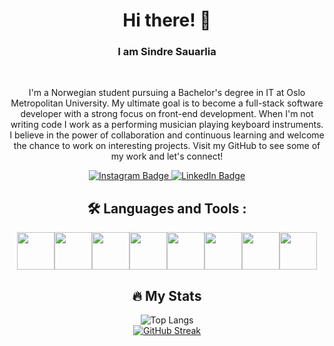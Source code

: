 <link rel="stylesheet" href="https://cdn.jsdelivr.net/gh/devicons/devicon@latest/devicon.min.css">
<div align="center">

<h1> Hi there! 👋 </h1>

<h3>I am Sindre Sauarlia</h3>


<br>

<p>
I'm a Norwegian student pursuing a Bachelor's degree in IT at Oslo Metropolitan University. My ultimate goal is to become a full-stack software developer with a strong focus on front-end development. When I'm not writing code I work as a performing musician playing keyboard instruments. I believe in the power of collaboration and continuous learning and welcome the chance to work on interesting projects. Visit my GitHub to see some of my work and let's connect!
</p>

<div id="badges">
<!--  <a href="https://www.facebook.com/sindre.sauarlia/">
    <img src="https://img.shields.io/badge/Facebook-1877F2?style=for-the-badge&logo=facebook&logoColor=white" alt="Facebook Badge"/>
  </a>
  -->
  <a href="https://www.instagram.com/sindresauarlia/">
    <img src="https://img.shields.io/badge/Instagram-E4405F?style=for-the-badge&logo=instagram&logoColor=white" alt="Instagram Badge"/>
  </a>
  <a href="https://www.linkedin.com/in/sindre-sauarlia/">
    <img src="https://img.shields.io/badge/LinkedIn-blue?style=for-the-badge&logo=linkedin&logoColor=white" alt="LinkedIn Badge"/>
  </a>
</div>


<h2> 🛠 Languages and Tools : </h2>
<div style="display: flex; flex: 1 1 auto; justify-content: center">
<img style="width: 60px;" src="https://cdn.jsdelivr.net/gh/devicons/devicon/icons/html5/html5-original.svg" />
<img style="width: 60px;" src="https://cdn.jsdelivr.net/gh/devicons/devicon/icons/css3/css3-original.svg" />
<img style="width: 60px;" src="https://cdn.jsdelivr.net/gh/devicons/devicon/icons/javascript/javascript-original.svg" />
<img style="width: 60px;" src="https://cdn.jsdelivr.net/gh/devicons/devicon/icons/tailwindcss/tailwindcss-plain.svg" />
<img style="width: 60px;" src="https://cdn.jsdelivr.net/gh/devicons/devicon/icons/react/react-original.svg" />
<img style="width: 60px; fill: #ffffff;" src="https://cdn.jsdelivr.net/gh/devicons/devicon/icons/nextjs/nextjs-line.svg" />
<img style="width: 60px;" src="https://cdn.jsdelivr.net/gh/devicons/devicon/icons/java/java-original.svg" />
<img style="width: 60px;" src="https://cdn.jsdelivr.net/gh/devicons/devicon/icons/electron/electron-original.svg" />
</div>

<h2> 🔥 My Stats</h2>

![Top Langs](https://github-readme-stats.vercel.app/api/top-langs/?username=sindreSau&layout=compact)
<br>
[![GitHub Streak](http://github-readme-streak-stats.herokuapp.com?user=SindreSau&theme=nord&hide_border=true&border_radius=5&mode=daily)](https://git.io/streak-stats)

<br>
<br>


</div>

<!--
**SindreSau/SindreSau** is a ✨ _special_ ✨ repository because its `README.md` (this file) appears on your GitHub profile.

Here are some ideas to get you started:

- 🔭 I’m currently working on ...
- 🌱 I’m currently learning ...
- 👯 I’m looking to collaborate on ...
- 🤔 I’m looking for help with ...
- 💬 Ask me about ...
- 📫 How to reach me: ...
- 😄 Pronouns: ...
- ⚡ Fun fact: ...
-->
